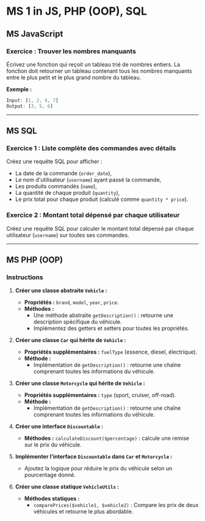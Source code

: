 # MS 1 in JS, PHP (OOP), SQL

## MS JavaScript

### Exercice : Trouver les nombres manquants
Écrivez une fonction qui reçoit un tableau trié de nombres entiers. La fonction doit retourner un tableau contenant tous les nombres manquants entre le plus petit et le plus grand nombre du tableau.

**Exemple :**
```javascript
Input: [1, 2, 4, 7] 
Output: [3, 5, 6]
```

---

## MS SQL

### Exercice 1 : Liste complète des commandes avec détails
Créez une requête SQL pour afficher :
- La date de la commande (`order_date`),
- Le nom d'utilisateur (`username`) ayant passé la commande,
- Les produits commandés (`name`),
- La quantité de chaque produit (`quantity`),
- Le prix total pour chaque produit (calculé comme `quantity * price`).

### Exercice 2 : Montant total dépensé par chaque utilisateur
Créez une requête SQL pour calculer le montant total dépensé par chaque utilisateur (`username`) sur toutes ses commandes.

---

## MS PHP (OOP)

### Instructions

1. **Créer une classe abstraite `Vehicle` :**
    - **Propriétés :** `brand`, `model`, `year`, `price`.
    - **Méthodes :**
      - Une méthode abstraite `getDescription()` : retourne une description spécifique du véhicule.
      - Implémentez des getters et setters pour toutes les propriétés.

2. **Créer une classe `Car` qui hérite de `Vehicle` :**
    - **Propriétés supplémentaires :** `fuelType` (essence, diesel, électrique).
    - **Méthode :**
      - Implémentation de `getDescription()` : retourne une chaîne comprenant toutes les informations du véhicule.

3. **Créer une classe `Motorcycle` qui hérite de `Vehicle` :**
    - **Propriétés supplémentaires :** `type` (sport, cruiser, off-road).
    - **Méthode :**
      - Implémentation de `getDescription()` : retourne une chaîne comprenant toutes les informations du véhicule.

4. **Créer une interface `Discountable` :**
    - **Méthodes :** `calculateDiscount($percentage)` : calcule une remise sur le prix du véhicule.

5. **Implémenter l'interface `Discountable` dans `Car` et `Motorcycle` :**
    - Ajoutez la logique pour réduire le prix du véhicule selon un pourcentage donné.

6. **Créer une classe statique `VehicleUtils` :**
    - **Méthodes statiques :**
      - `comparePrices($vehicle1, $vehicle2)` : Compare les prix de deux véhicules et retourne le plus abordable.